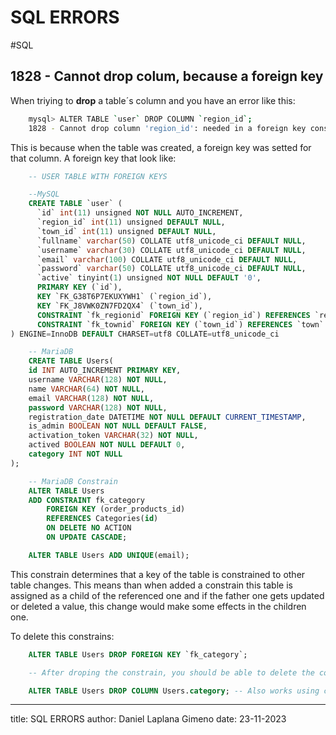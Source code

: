 # SQL ERRORS
#SQL
## 1828 - Cannot drop colum, because a foreign key 

When triying to **drop** a table´s column and you have an error like this: 

```bash 
	mysql> ALTER TABLE `user` DROP COLUMN `region_id`;
	1828 - Cannot drop column 'region_id': needed in a foreign key constraint 'FK_regions'
```

This is because when the table was created, a foreign key was setted for that column. 
A foreign key that look like: 

```SQL 
	-- USER TABLE WITH FOREIGN KEYS 

	--MySQL
	CREATE TABLE `user` (
	  `id` int(11) unsigned NOT NULL AUTO_INCREMENT,
	  `region_id` int(11) unsigned DEFAULT NULL,
	  `town_id` int(11) unsigned DEFAULT NULL,
	  `fullname` varchar(50) COLLATE utf8_unicode_ci DEFAULT NULL,
	  `username` varchar(30) COLLATE utf8_unicode_ci DEFAULT NULL,
	  `email` varchar(100) COLLATE utf8_unicode_ci DEFAULT NULL,
	  `password` varchar(50) COLLATE utf8_unicode_ci DEFAULT NULL,
	  `active` tinyint(1) unsigned NOT NULL DEFAULT '0',
	  PRIMARY KEY (`id`),
	  KEY `FK_G38T6P7EKUXYWH1` (`region_id`),
	  KEY `FK_J8VWK0ZN7FD2QX4` (`town_id`),
	  CONSTRAINT `fk_regionid` FOREIGN KEY (`region_id`) REFERENCES `region` (`id`) ON UPDATE NO ACTION,
	  CONSTRAINT `fk_townid` FOREIGN KEY (`town_id`) REFERENCES `town` (`id`) ON UPDATE NO ACTION
) ENGINE=InnoDB DEFAULT CHARSET=utf8 COLLATE=utf8_unicode_ci

	-- MariaDB 
	CREATE TABLE Users(
    id INT AUTO_INCREMENT PRIMARY KEY,
    username VARCHAR(128) NOT NULL,
    name VARCHAR(64) NOT NULL, 
    email VARCHAR(128) NOT NULL, 
    password VARCHAR(128) NOT NULL,
    registration_date DATETIME NOT NULL DEFAULT CURRENT_TIMESTAMP,
    is_admin BOOLEAN NOT NULL DEFAULT FALSE, 
    activation_token VARCHAR(32) NOT NULL, 
    actived BOOLEAN NOT NULL DEFAULT 0, 
    category INT NOT NULL
); 

	-- MariaDB Constrain
	ALTER TABLE Users
    ADD CONSTRAINT fk_category
        FOREIGN KEY (order_products_id) 
        REFERENCES Categories(id)
        ON DELETE NO ACTION 
        ON UPDATE CASCADE; 

	ALTER TABLE Users ADD UNIQUE(email);
```

This constrain determines that a key of the table is constrained to other table changes. This means than when added a constrain this table is assigned as a child of the referenced one and if the father one gets updated or deleted a value, this change would make some effects in the children one.

To delete this constrains: 

```SQL 
	ALTER TABLE Users DROP FOREIGN KEY `fk_category`;

	-- After droping the constrain, you should be able to delete the column 

	ALTER TABLE Users DROP COLUMN Users.category; -- Also works using category instead of Users.category
```


---
title: SQL ERRORS
author: Daniel Laplana Gimeno
date: 23-11-2023
